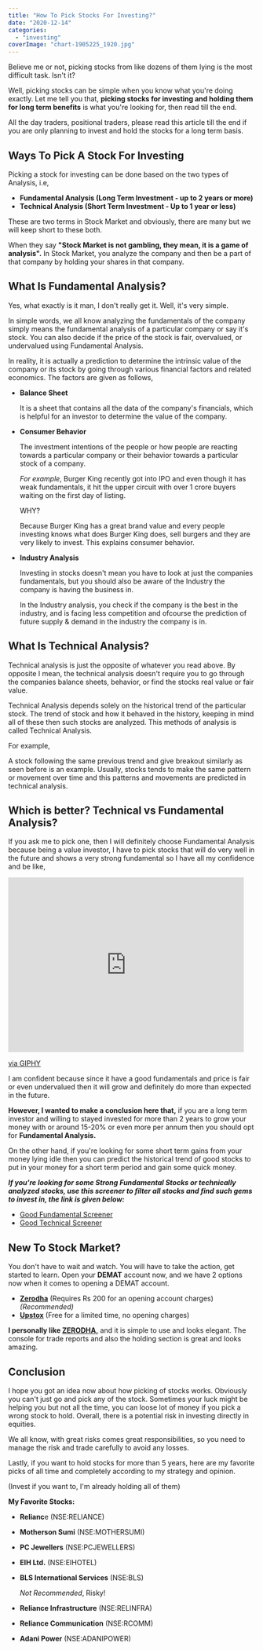 ```yaml
---
title: "How To Pick Stocks For Investing?"
date: "2020-12-14"
categories: 
  - "investing"
coverImage: "chart-1905225_1920.jpg"
---
```


Believe me or not, picking stocks from like dozens of them lying is the most difficult task. Isn't it?

Well, picking stocks can be simple when you know what you're doing exactly. Let me tell you that, **picking stocks for investing and holding them for long term benefits** is what you're looking for, then read till the end.

All the day traders, positional traders, please read this article till the end if you are only planning to invest and hold the stocks for a long term basis.

## Ways To Pick A Stock For Investing

Picking a stock for investing can be done based on the two types of Analysis, i.e,

- **Fundamental Analysis (Long Term Investment - up to 2 years or more)**
- **Technical Analysis (Short Term Investment - Up to 1 year or less)**

These are two terms in Stock Market and obviously, there are many but we will keep short to these both.

When they say **"Stock Market is not gambling, they mean, it is a game of analysis".** In Stock Market, you analyze the company and then be a part of that company by holding your shares in that company.

## What Is Fundamental Analysis?

Yes, what exactly is it man, I don't really get it. Well, it's very simple.

In simple words, we all know analyzing the fundamentals of the company simply means the fundamental analysis of a particular company or say it's stock. You can also decide if the price of the stock is fair, overvalued, or undervalued using Fundamental Analysis.

In reality, it is actually a prediction to determine the intrinsic value of the company or its stock by going through various financial factors and related economics. The factors are given as follows,

- **Balance Sheet**  
      
    It is a sheet that contains all the data of the company's financials, which is helpful for an investor to determine the value of the company.  
    
- **Consumer Behavior**  
      
    The investment intentions of the people or how people are reacting towards a particular company or their behavior towards a particular stock of a company.  
      
    _For example_, Burger King recently got into IPO and even though it has weak fundamentals, it hit the upper circuit with over 1 crore buyers waiting on the first day of listing.  
      
    WHY?  
      
    Because Burger King has a great brand value and every people investing knows what does Burger King does, sell burgers and they are very likely to invest. This explains consumer behavior.  
    
- **Industry Analysis**  
      
    Investing in stocks doesn't mean you have to look at just the companies fundamentals, but you should also be aware of the Industry the company is having the business in.  
      
    In the Industry analysis, you check if the company is the best in the industry, and is facing less competition and ofcourse the prediction of future supply & demand in the industry the company is in.  
    

## What Is Technical Analysis?

Technical analysis is just the opposite of whatever you read above. By opposite I mean, the technical analysis doesn't require you to go through the companies balance sheets, behavior, or find the stocks real value or fair value.

Technical Analysis depends solely on the historical trend of the particular stock. The trend of stock and how it behaved in the history, keeping in mind all of these then such stocks are analyzed. This methods of analysis is called Technical Analysis.

For example,

A stock following the same previous trend and give breakout similarly as seen before is an example. Usually, stocks tends to make the same pattern or movement over time and this patterns and movements are predicted in technical analysis.

## Which is better? Technical vs Fundamental Analysis?

If you ask me to pick one, then I will definitely choose Fundamental Analysis because being a value investor, I have to pick stocks that will do very well in the future and shows a very strong fundamental so I have all my confidence and be like,

<iframe src="https://giphy.com/embed/hUVybAnJlnp7O" width="480" height="356" frameborder="0" class="giphy-embed" allowfullscreen></iframe>

[via GIPHY](https://giphy.com/gifs/funny-hUVybAnJlnp7O)

I am confident because since it have a good fundamentals and price is fair or even undervalued then it will grow and definitely do more than expected in the future.

**However, I wanted to make a conclusion here that,** if you are a long term investor and willing to stayed invested for more than 2 years to grow your money with or around 15-20% or even more per annum then you should opt for **Fundamental Analysis.**

On the other hand, if you're looking for some short term gains from your money lying idle then you can predict the historical trend of good stocks to put in your money for a short term period and gain some quick money.

**_If you're looking for some Strong Fundamental Stocks or technically analyzed stocks, use this screener to filter all stocks and find such gems to invest in, the link is given below:_**

- [Good Fundamental Screener](https://www.screener.in/screens/2880/fundamentals-combined/)
- [Good Technical Screener](https://www.screener.in/screens/100394/Fundamental-result-stocks-for-technical-trading/)

## New To Stock Market?

You don't have to wait and watch. You will have to take the action, get started to learn. Open your **DEMAT** account now, and we have 2 options now when it comes to opening a DEMAT account.

- **[Zerodha](https://sastainestien.com/go/zerodha)** (Requires Rs 200 for an opening account charges) _(Recommended)_
- [**Upstox**](https://sastaeinstein.com/go/upstox) (Free for a limited time, no opening charges)

**I personally like [ZERODHA,](https://sastaeinstein.com/go/zerodha)** and it is simple to use and looks elegant. The console for trade reports and also the holding section is great and looks amazing.

## Conclusion

I hope you got an idea now about how picking of stocks works. Obviously you can't just go and pick any of the stock. Sometimes your luck might be helping you but not all the time, you can loose lot of money if you pick a wrong stock to hold. Overall, there is a potential risk in investing directly in equities.

We all know, with great risks comes great responsibilities, so you need to manage the risk and trade carefully to avoid any losses.

Lastly, if you want to hold stocks for more than 5 years, here are my favorite picks of all time and completely according to my strategy and opinion.

(Invest if you want to, I'm already holding all of them)

**My Favorite Stocks:**

- **Relianc**e (NSE:RELIANCE)
- **Motherson Sumi** (NSE:MOTHERSUMI)
- **PC Jewellers** (NSE:PCJEWELLERS)
- **EIH Ltd.** (NSE:EIHOTEL)
- **BLS International Services** (NSE:BLS)  
      
    _Not Recommended_, Risky!
- **Reliance Infrastructure** (NSE:RELINFRA)
- **Reliance Communication** (NSE:RCOMM)
- **Adani Power** (NSE:ADANIPOWER)
